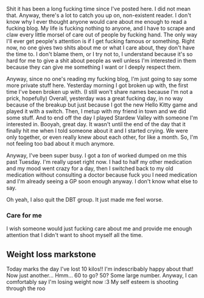 Shit it has been a long fucking time since I've posted here. I did not mean that. Anyway, there's a lot to catch you up on, non-existent reader. I don't know why I ever thought anyone would care about me enough to read a fucking blog. My life is fucking nothing to anyone, and I have to scrape and claw every little morsel of care out of people by fucking hand. The only way I'll ever get people's attention is if I get fucking famous or something. Right now, no one gives two shits about me or what I care about, they don't have the time to. I don't blame them, or I try not to, I understand because it's so hard for me to give a shit about people as well unless I'm interested in them because they can give me something I want or I deeply respect them. 

Anyway, since no one's reading my fucking blog, I'm just going to say some more private stuff here. Yesterday morning I got broken up with, the first time I've been broken up with. (I still won't share names because I'm not a prick, hopefully) Overall, yesterday was a great fucking day, in no way because of the breakup but just because I got the new Hello Kitty game and played it with a switch. Then, I metup with my friend in town and we did some stuff. And to end off the day I played Stardew Valley with someone I'm interested in. Booyah, great day. It wasn't until the end of the day that it finally hit me when I told someone about it and I started crying. We were only together, or even really knew about each other, for like a month. So, I'm not feeling too bad about it much anymore. 

Anyway, I've been super busy. I got a *ton* of worked dumped on me this past Tuesday. I'm really upset right now. I had to half my other medication and my mood went crazy for a day, then I switched back to my old medication without consulting a doctor because fuck you I need medication and I'm already seeing a GP soon enough anyway. I don't know what else to say.

Oh yeah, I also quit the DBT group. It just made me feel worse. 
### Care for me

I wish someone would just fucking care about me and provide me enough attention that I didn't want to shoot myself all the time.

## Weight loss markstone

Today marks the day I've lost 10 kilos!! I'm indescribably happy about that! Now just another... Hmm... 60 to go? 50? Some large number. Anyway, I can comfortably say I'm losing weight now :3 
My self esteem is shooting through the roo